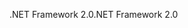 <span data-ttu-id="c425e-101">.NET Framework 2.0</span><span class="sxs-lookup"><span data-stu-id="c425e-101">.NET Framework 2.0</span></span>